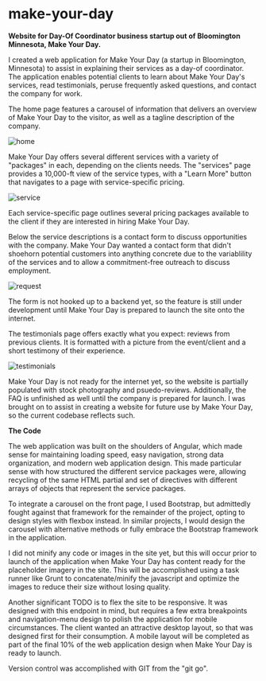 # make-your-day
<strong>Website for Day-Of Coordinator business startup out of Bloomington Minnesota, Make Your Day.</strong>

I created a web application for Make Your Day (a startup in Bloomington, Minnesota) to assist in explaining their services as a day-of coordinator.  The application enables potential clients to learn about Make Your Day's services, read testimonials, peruse frequently asked questions, and contact the company for work.

The home page features a carousel of information that delivers an overview of Make Your Day to the visitor, as well as a tagline description of the company.

![home](https://user-images.githubusercontent.com/28768183/29323582-fabd7854-81a6-11e7-860c-757d9997a984.PNG)

Make Your Day offers several different services with a variety of "packages" in each, depending on the clients needs.  The "services" page provides a 10,000-ft view of the service types, with a "Learn More" button that navigates to a page with service-specific pricing.

![service](https://user-images.githubusercontent.com/28768183/29323986-4de28a1e-81a8-11e7-9fa9-ecf5cdec680b.PNG)

Each service-specific page outlines several pricing packages available to the client if they are interested in hiring Make Your Day.

Below the service descriptions is a contact form to discuss opportunities with the company.  Make Your Day wanted a contact form that didn't shoehorn potential customers into anything concrete due to the variablility of the services and to allow a commitment-free outreach to discuss employment.

![request](https://user-images.githubusercontent.com/28768183/29324054-7748dfca-81a8-11e7-8b58-e98e30171ffa.PNG)

The form is not hooked up to a backend yet, so the feature is still under development until Make Your Day is prepared to launch the site onto the internet.

The testimonials page offers exactly what you expect: reviews from previous clients.  It is formatted with a picture from the event/client and a short testimony of their experience.

![testimonials](https://user-images.githubusercontent.com/28768183/29324334-58f04972-81a9-11e7-947f-92a99348d26c.PNG)

Make Your Day is not ready for the internet yet, so the website is partially populated with stock photography and psuedo-reviews.  Additionally, the FAQ is unfinished as well until the company is prepared for launch.  I was brought on to assist in creating a website for future use by Make Your Day, so the current codebase reflects such.

<strong>The Code</strong>

The web application was built on the shoulders of Angular, which made sense for maintaining loading speed, easy navigation, strong data organization, and modern web application design.  This made particular sense with how structured the different service packages were, allowing recycling of the same HTML partial and set of directives with different arrays of objects that represent the service packages.

To integrate a carousel on the front page, I used Bootstrap, but admittedly fought against that framework for the remainder of the project, opting to design styles with flexbox instead.  In similar projects, I would design the carousel with alternative methods or fully embrace the Bootstrap framework in the application.

I did not minify any code or images in the site yet, but this will occur prior to launch of the application when Make Your Day has content ready for the placeholder imagery in the site.  This will be accomplished using a task runner like Grunt to concatenate/minify the javascript and optimize the images to reduce their size without losing quality.

Another significant TODO is to flex the site to be responsive.  It was designed with this endpoint in mind, but requires a few extra breakpoints and navigation-menu design to polish the application for mobile circumstances.  The client wanted an attractive desktop layout, so that was designed first for their consumption.  A mobile layout will be completed as part of the final 10% of the web application design when Make Your Day is ready to launch.

Version control was accomplished with GIT from the "git go".

